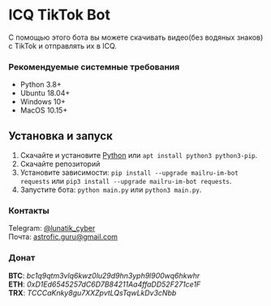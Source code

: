 # ICQ TikTok Bot

С помощью этого бота вы можете скачивать видео(без водяных знаков) с TikTok и отправлять их в ICQ.

### Рекомендуемые системные требования

- Python 3.8+
- Ubuntu 18.04+
- Windows 10+
- MacOS 10.15+

## Установка и запуск

1. Скачайте и установите [Python](https://python.org) или `apt install python3 python3-pip`.
2. Скачайте репозиторий
3. Установите зависимости: `pip install --upgrade mailru-im-bot requests` или `pip3 install --upgrade mailru-im-bot requests`.
4. Запустите бота: `python main.py` или `python3 main.py`.

### Контакты
Telegram: [@lunatik_cyber](https://t.me/lunatik_cyber)  
Почта: astrofic.guru@gmail.com

### Донат
**BTC**: _bc1q9qtm3vlq6kwz0lu29d9hn3yph9l900wq6hkwhr_  
**ETH**: _0xD1Ed6545257dC6D7B84211Aa4ffaDD52F271ce1F_  
**TRX**: _TCCCaKnky8gu7XXZpvtLQsTqwLkDv3cNbb_

